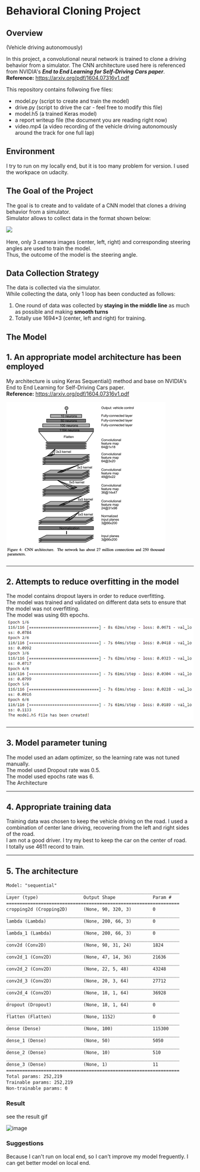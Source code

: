 # Behavioral Cloning Project

Overview
---


(Vehicle driving autonomously)

In this project, a convolutional neural network is trained to clone a driving behavior from a simulator.
The CNN architecture used here is referenced from NVIDIA's ***End to End Learning for Self-Driving Cars paper***.   
**Reference:** https://arxiv.org/pdf/1604.07316v1.pdf

This repository contains follwoing five files:
* model.py (script to create and train the model)
* drive.py (script to drive the car - feel free to modify this file)
* model.h5 (a trained Keras model)
* a report writeup file (the document you are reading right now)
* video.mp4 (a video recording of the vehicle driving autonomously around the track for one full lap)

Environment
---
I try to run on my locally end, but it is too many problem for version.
I used the workpace on udacity.

The Goal of the Project
---
The goal is to create and to validate of a CNN model that clones a driving behavior from a simulator.  
Simulator allows to collect data in the format shown below:

![](img/dataframe.png)

Here, only 3 camera images (center, left, right) and corresponding steering angles are used to train the model.  
Thus, the outcome of the model is the steering angle.  


Data Collection Strategy
---
The data is collected via the simulator.  
While collecting the data, only 1 loop has been conducted as follows:
1. One round of data was collected by **staying in the middle line** as much as possible and making **smooth turns**
2. Totally use 1694*3 (center, left and right) for training.



The Model
---

## 1. An appropriate model architecture has been employed
My architecture is using Keras Sequential() method and base on NVIDIA's End to End Learning for Self-Driving Cars paper.  
**Reference:** https://arxiv.org/pdf/1604.07316v1.pdf

![](img/cnn.png)

---

## 2. Attempts to reduce overfitting in the model

The model contains dropout layers in order to reduce overfitting. <br>
The model was trained and validated on different data sets to ensure that the model was not overfitting. <br>
The model was using 6th epochs. <br>
![](img/image2.png)

---

## 3. Model parameter tuning

The model used an adam optimizer, so the learning rate was not tuned manually.<br>
The model used Dropout rate was 0.5.<br>
The model used epochs rate was 6.<br>
The Architecture

---

## 4. Appropriate training data
Training data was chosen to keep the vehicle driving on the road. I used a combination of center lane driving, recovering from the left and right sides of the road.<br>
I am not a good driver. I try my best to keep the car on the center of road.<br>
I totally use 4611 record to train.

---

## 5. The architecture

```
Model: "sequential"
_________________________________________________________________
Layer (type)                 Output Shape              Param #   
=================================================================
cropping2d (Cropping2D)      (None, 90, 320, 3)        0         
_________________________________________________________________
lambda (Lambda)              (None, 200, 66, 3)        0         
_________________________________________________________________
lambda_1 (Lambda)            (None, 200, 66, 3)        0         
_________________________________________________________________
conv2d (Conv2D)              (None, 98, 31, 24)        1824      
_________________________________________________________________
conv2d_1 (Conv2D)            (None, 47, 14, 36)        21636     
_________________________________________________________________
conv2d_2 (Conv2D)            (None, 22, 5, 48)         43248     
_________________________________________________________________
conv2d_3 (Conv2D)            (None, 20, 3, 64)         27712     
_________________________________________________________________
conv2d_4 (Conv2D)            (None, 18, 1, 64)         36928     
_________________________________________________________________
dropout (Dropout)            (None, 18, 1, 64)         0         
_________________________________________________________________
flatten (Flatten)            (None, 1152)              0         
_________________________________________________________________
dense (Dense)                (None, 100)               115300    
_________________________________________________________________
dense_1 (Dense)              (None, 50)                5050      
_________________________________________________________________
dense_2 (Dense)              (None, 10)                510       
_________________________________________________________________
dense_3 (Dense)              (None, 1)                 11        
=================================================================
Total params: 252,219
Trainable params: 252,219
Non-trainable params: 0
```
### Result

see the result gif

![image](https://github.com/MarkRoy8888/CarND-Project-4-Behavioral-Cloning/blob/master/Behavior-image.gif)

### Suggestions
Because I can't run on local end, so I can't improve my model freguently.
I can get better model on local end.
